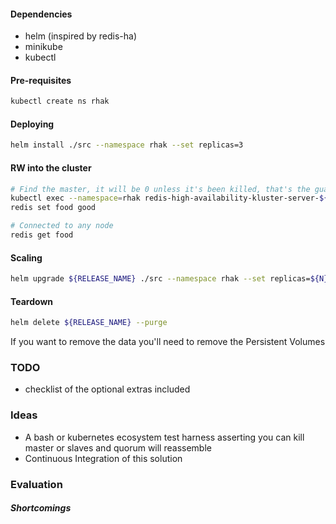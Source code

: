 #### Dependencies

* helm (inspired by redis-ha)
* minikube
* kubectl

#### Pre-requisites

```bash
kubectl create ns rhak
```

#### Deploying

```bash
helm install ./src --namespace rhak --set replicas=3
```

#### RW into the cluster

```bash
# Find the master, it will be 0 unless it's been killed, that's the guarantee of StatefulSets
kubectl exec --namespace=rhak redis-high-availability-kluster-server-${N} -ti -- /bin/sh
redis set food good
```

```bash
# Connected to any node
redis get food
```

#### Scaling

```bash
helm upgrade ${RELEASE_NAME} ./src --namespace rhak --set replicas=${N}
```

#### Teardown

```bash
helm delete ${RELEASE_NAME} --purge
```

If you want to remove the data you'll need to remove the Persistent Volumes

### TODO

* checklist of the optional extras included

### Ideas

* A bash or kubernetes ecosystem test harness asserting you can kill master or slaves and quorum will reassemble
* Continuous Integration of this solution

### Evaluation

##### Shortcomings